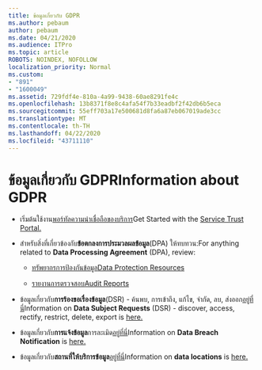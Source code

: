 ```yaml
---
title: ข้อมูลเกี่ยวกับ GDPR
ms.author: pebaum
author: pebaum
ms.date: 04/21/2020
ms.audience: ITPro
ms.topic: article
ROBOTS: NOINDEX, NOFOLLOW
localization_priority: Normal
ms.custom:
- "891"
- "1600049"
ms.assetid: 729fdf4e-810a-4a99-9438-60ae8291fe4c
ms.openlocfilehash: 13b8371f8e8c4afa54f7b33eadbf2f42db6b5eca
ms.sourcegitcommit: 55eff703a17e500681d8fa6a87eb067019ade3cc
ms.translationtype: MT
ms.contentlocale: th-TH
ms.lasthandoff: 04/22/2020
ms.locfileid: "43711110"
---
```

# <a name="information-about-gdpr"></a><span data-ttu-id="5fcd5-102">ข้อมูลเกี่ยวกับ GDPR</span><span class="sxs-lookup"><span data-stu-id="5fcd5-102">Information about GDPR</span></span>

- <span data-ttu-id="5fcd5-103">เริ่มต้นใช้งาน[พอร์ทัลความน่าเชื่อถือของบริการ](https://servicetrust.microsoft.com/ViewPage/GDPRGetStarted)</span><span class="sxs-lookup"><span data-stu-id="5fcd5-103">Get Started with the [Service Trust Portal.](https://servicetrust.microsoft.com/ViewPage/GDPRGetStarted)</span></span>

- <span data-ttu-id="5fcd5-104">สําหรับสิ่งที่เกี่ยวข้องกับ**ข้อตกลงการประมวลผลข้อมูล**(DPA) ให้ทบทวน:</span><span class="sxs-lookup"><span data-stu-id="5fcd5-104">For anything related to **Data Processing Agreement** (DPA), review:</span></span>

  - [<span data-ttu-id="5fcd5-105">ทรัพยากรการป้องกันข้อมูล</span><span class="sxs-lookup"><span data-stu-id="5fcd5-105">Data Protection Resources</span></span>](https://servicetrust.microsoft.com/ViewPage/TrustDocuments)

  - [<span data-ttu-id="5fcd5-106">รายงานการตรวจสอบ</span><span class="sxs-lookup"><span data-stu-id="5fcd5-106">Audit Reports</span></span>](https://servicetrust.microsoft.com/ViewPage/MSComplianceGuide)

- <span data-ttu-id="5fcd5-107">ข้อมูลเกี่ยวกับ**การร้องขอเรื่องข้อมูล**(DSR) - ค้นพบ, การเข้าถึง, แก้ไข, จํากัด, ลบ, ส่งออก[อยู่ที่นี่](https://docs.microsoft.com/microsoft-365/compliance/gdpr-dsr-office365)</span><span class="sxs-lookup"><span data-stu-id="5fcd5-107">Information on **Data Subject Requests** (DSR) - discover, access, rectify, restrict, delete, export is [here.](https://docs.microsoft.com/microsoft-365/compliance/gdpr-dsr-office365)</span></span>

- <span data-ttu-id="5fcd5-108">ข้อมูลเกี่ยวกับ**การแจ้งข้อมูล**การละเมิด[อยู่ที่นี่](https://servicetrust.microsoft.com/ViewPage/GDPRBreach)</span><span class="sxs-lookup"><span data-stu-id="5fcd5-108">Information on **Data Breach Notification** is [here.](https://servicetrust.microsoft.com/ViewPage/GDPRBreach)</span></span>

- <span data-ttu-id="5fcd5-109">ข้อมูลเกี่ยวกับ**สถานที่ให้บริการข้อมูล**[อยู่ที่นี่](https://products.office.com/where-is-your-data-located?ms.officeurl=datamaps&amp;geo=All#All)</span><span class="sxs-lookup"><span data-stu-id="5fcd5-109">Information on **data locations** is [here.](https://products.office.com/where-is-your-data-located?ms.officeurl=datamaps&amp;geo=All#All)</span></span>
